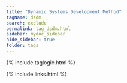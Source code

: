 ```yaml
---
title: "Dynamic Systems Development Method"
tagName: dsdm
search: exclude
permalink: tag_dsdm.html
sidebar: mydoc_sidebar
hide_sidebar: true
folder: tags
---
```


{% include taglogic.html %}

{% include links.html %}

